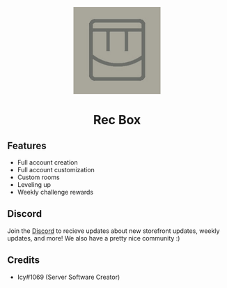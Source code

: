 <p align="center"><img src="https://github.com/TheIcy/RecBox/blob/main/Images/DefaultProfileImage.png?raw=true" height="200">
</p>

<h1 align="center">Rec Box</h1>

## Features
- Full account creation
- Full account customization
- Custom rooms
- Leveling up
- Weekly challenge rewards

## Discord
Join the [Discord](http://local) to recieve updates about new storefront updates, weekly updates, and more! We also have a pretty nice community :)

## Credits
- Icy#1069 (Server Software Creator)
